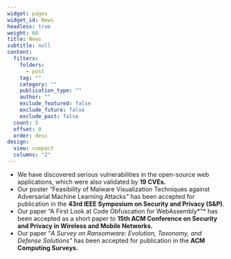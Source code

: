```yaml
---
widget: pages
widget_id: News
headless: true
weight: 60
title: News
subtitle: null
content:
  filters:
    folders:
      - post
    tag: ""
    category: ""
    publication_type: ""
    author: ""
    exclude_featured: false
    exclude_future: false
    exclude_past: false
  count: 5
  offset: 0
  order: desc
design:
  view: compact
  columns: "2"
---
```

* We have discovered serious vulnerabilities in the open-source web applications, which were also validated by **19 CVEs.**
* Our poster “Feasibility of Malware Visualization Techniques against Adversarial Machine Learning Attacks[](https://scholar.google.com.tr/citations?view_op=view_citation&hl=en&user=VBU-R9kAAAAJ&citation_for_view=VBU-R9kAAAAJ:UeHWp8X0CEIC)*"* has been accepted for publication in the **43rd IEEE Symposium on Security and Privacy (S&P)**.
* Our paper “A First Look at Code Obfuscation for WebAssembly*"* has been accepted as a short paper to **15th ACM Conference on Security and Privacy in Wireless and Mobile Networks.**
* Our paper “*A Survey on Ransomware: Evolution, Taxonomy, and Defense Solutions"* has been accepted for publication in the **ACM Computing Surveys.**
